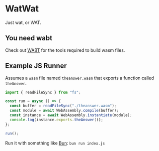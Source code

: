 # WatWat

Just wat, or WAT.

## You need wabt

Check out [WABT](https://github.com/WebAssembly/wabt) for the tools required to build wasm files.

## Example JS Runner

Assumes a `wasm` file named `theanswer.wasm` that exports a function called `theAnswer`.

``` javascript
import { readFileSync } from "fs";

const run = async () => {
  const buffer = readFileSync("./theanswer.wasm");
  const module = await WebAssembly.compile(buffer);
  const instance = await WebAssembly.instantiate(module);
  console.log(instance.exports.theAnswer());
};

run();
```

Run it with something like [Bun](https://bun.com/): `bun run index.js`
